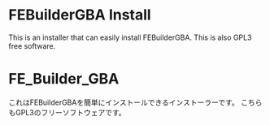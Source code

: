 FEBuilderGBA Install
===
This is an installer that can easily install FEBuilderGBA.
This is also GPL3 free software.

FE_Builder_GBA
===
これはFEBuilderGBAを簡単にインストールできるインストーラーです。
こちらもGPL3のフリーソフトウェアです。
